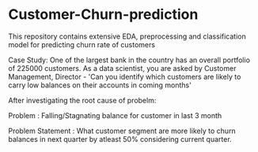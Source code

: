 # Customer-Churn-prediction
This repository contains extensive EDA, preprocessing and classification model for predicting churn rate of customers

Case Study: One of the largest bank in the country has an overall portfolio of 225000 customers. As a data scientist, you are asked by Customer Management, Director - 'Can you identify which customers are likely to carry low balances on their accounts in coming months'

After investigating the root cause of probelm:

Problem : Falling/Stagnating balance for customer in last 3 month

Problem Statement : What customer segment are more likely to churn balances in next quarter by atleast 50% considering current quarter.
